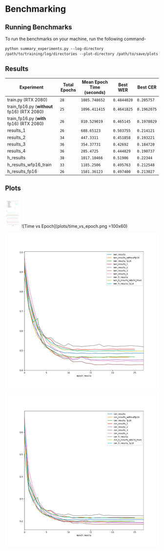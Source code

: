 # Benchmarking
## Running Benchmarks

To run the benchmarks on your machine, run the following command-

`python summary_experiments.py --log-directory /path/to/training/log/directories --plot-directory /path/to/save/plots`


## Results


|          Experiment      |Total Epochs  |Mean Epoch Time (seconds)                         |Best WER    | Best CER
|----------------|-------------------------------|-----------------------------|------------|-
|train.py (RTX 2080)		 |`28`            |`1085.748652`                |`0.4844020`|`0.205757`
|train_fp16.py (**without** fp16) (RTX 2080)  |`25`            |`1096.411415`          |`0.4641825` |`0.1962075`
|train_fp16.py (**with** fp16)  (RTX 2080)        |`26`|`810.529019`|`0.465145`|`0.1978029`
|results_1          |`26`|`688.65123`|`0.503755`|`0.214121`
|results_2          |`34`|`447.3311`|`0.451858`|`0.193221`
|results_3          |`36`|`354.37731`|`0.42692`|`0.184720`
|results_4          |`36`|`285.4725`|`0.444829`|`0.190737`
|h_results		 |`38`            |`1017.10466`                |`0.51906`|`0.22344`
|h_results_wfp16_train   |`33`            |`1185.2506`          |`0.495763` |`0.212548`
|h_results_fp16         |`26`|`1581.36123`|`0.497400`|`0.213027`

## Plots

<img src="plots/time_vs_epoch.png" width="50" height="100">
![Time vs Epoch](plots/time_vs_epoch.png =100x60)


![WER vs Epoch](plots/wer_vs_epoch.png)


![CER vs Epoch](plots/cer_vs_epoch.png)
